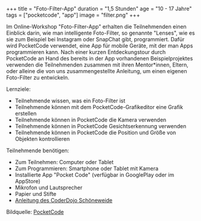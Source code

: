 +++
title = "Foto-Filter-App"
duration = "1,5 Stunden"
age = "10 - 17 Jahre"
tags = ["pocketcode", "app"]
image = "filter.png"
+++

Im Online-Workshop "Foto-Filter-App" erhalten die Teilnehmenden einen Einblick darin, 
wie man intelligente Foto-Filter, so genannte "Lenses", wie es sie zum Beispiel bei Instagram oder SnapChat gibt, programmiert. 
Dafür wird PocketCode verwendet, eine App für mobile Geräte, mit der man Apps programmieren kann. 
Nach einer kurzen Entdeckungstour durch PocketCode an Hand des bereits in der App vorhandenen Beispielprojektes 
verwenden die Teilnehmenden zusammen mit ihren Mentor*innen, Eltern, oder alleine die von uns zusammengestellte
Anleitung, um einen eigenen Foto-Filter zu entwickeln.

Lernziele:
* Teilnehmende wissen, was ein Foto-Filter ist
* Teilnehmende können mit dem PocketCode-Grafikeditor eine Grafik erstellen
* Teilnehmende können in PocketCode die Kamera verwenden
* Teilnehmende können in PocketCode Gesichtserkennung verwenden
* Teilnehmende können in PocketCode die Position und Größe von Objekten kontrollieren

Teilnehmende benötigen:
* Zum Teilnehmen: Computer oder Tablet
* Zum Programmieren: Smartphone oder Tablet mit Kamera
* Installierte App "Pocket Code" (verfügbar in GooglePlay oder im AppStore)
* Mikrofon und Lautsprecher
* Papier und Stifte
* [Anleitung des CoderDojo Schöneweide](https://coderdojo-schoeneweide.github.io/docs/anleitung-pocketcode-ar.pdf)

Bildquelle: [PocketCode](https://wiki.catrobat.org/bin/view/Education/Tinkering%20With%20Your%20Phone/Face%20Recognition/)